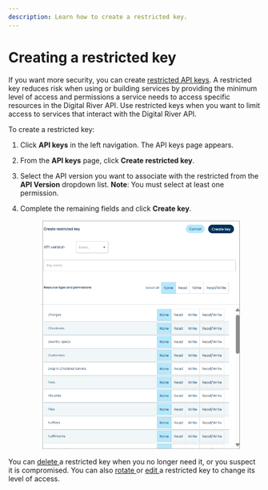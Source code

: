 ```yaml
---
description: Learn how to create a restricted key.
---
```


# Creating a restricted key

If you want more security, you can create [restricted API keys](./#restricted-keys). A restricted key reduces risk when using or building services by providing the minimum level of access and permissions a service needs to access specific resources in the Digital River API. Use restricted keys when you want to limit access to services that interact with the Digital River API.

To create a restricted key:

1. Click **API keys** in the left navigation. The API keys page appears.
2. From the **API keys** page, click **Create restricted key**.
3. Select the API version you want to associate with the restricted from the **API Version** dropdown list. **Note**: You must select at least one permission.
4.  Complete the remaining fields and click **Create key**.

    <div align="left">

    <figure><img src="../../../../.gitbook/assets/1 create restricted.png" alt=""><figcaption></figcaption></figure>

    </div>

You can [delete ](deleting-a-restricted-key.md)a restricted key when you no longer need it, or you suspect it is compromised. You can also [rotate ](rotating-keys.md)or [edit ](editing-a-restricted-key.md)a restricted key to change its level of access.
